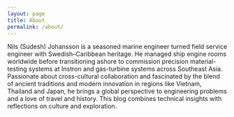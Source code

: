 ```yaml
---
layout: page
title: About
permalink: /about/
---
```


<link rel="stylesheet" href="{{ '/assets/css/custom.css' | relative_url }}">

Nils (Sudesh) Johansson is a seasoned marine engineer turned field service engineer with Swedish–Caribbean heritage. He managed ship engine rooms worldwide before transitioning ashore to commission precision material-testing systems at Instron and gas-turbine systems across Southeast Asia. Passionate about cross-cultural collaboration and fascinated by the blend of ancient traditions and modern innovation in regions like Vietnam, Thailand and Japan, he brings a global perspective to engineering problems and a love of travel and history. This blog combines technical insights with reflections on culture and exploration.
